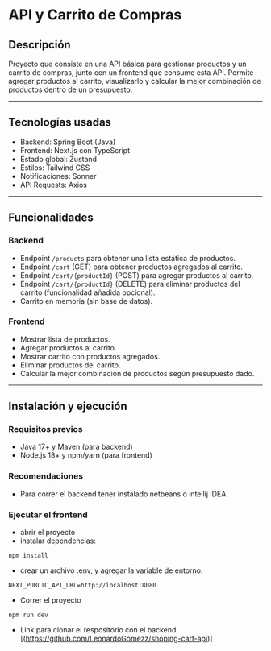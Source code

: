 # API y Carrito de Compras

## Descripción

Proyecto que consiste en una API básica para gestionar productos y un carrito de compras, junto con un frontend que consume esta API. Permite agregar productos al carrito, visualizarlo y calcular la mejor combinación de productos dentro de un presupuesto.

---

## Tecnologías usadas

- Backend: Spring Boot (Java)
- Frontend: Next.js con TypeScript
- Estado global: Zustand
- Estilos: Tailwind CSS
- Notificaciones: Sonner
- API Requests: Axios

---

## Funcionalidades

### Backend

- Endpoint `/products` para obtener una lista estática de productos.
- Endpoint `/cart` (GET) para obtener productos agregados al carrito.
- Endpoint `/cart/{productId}` (POST) para agregar productos al carrito.
- Endpoint `/cart/{productId}` (DELETE) para eliminar productos del carrito (funcionalidad añadida opcional).
- Carrito en memoria (sin base de datos).

### Frontend

- Mostrar lista de productos.
- Agregar productos al carrito.
- Mostrar carrito con productos agregados.
- Eliminar productos del carrito.
- Calcular la mejor combinación de productos según presupuesto dado.

---

## Instalación y ejecución

### Requisitos previos

- Java 17+ y Maven (para backend)
- Node.js 18+ y npm/yarn (para frontend)

### Recomendaciones

- Para correr el backend tener instalado netbeans o intellij IDEA.

### Ejecutar el frontend

- abrir el proyecto
- instalar dependencias:

```
npm install
```

- crear un archivo .env, y agregar la variable de entorno:

```
NEXT_PUBLIC_API_URL=http://localhost:8080
```

- Correr el proyecto

```
npm run dev
```

- Link para clonar el respositorio con el backend [(https://github.com/LeonardoGomezz/shoping-cart-api)]
